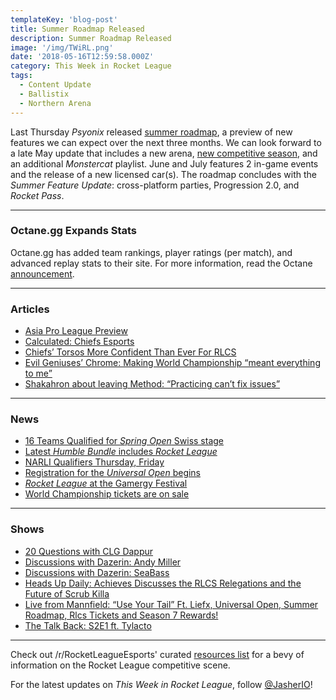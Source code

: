 ```yaml
---
templateKey: 'blog-post'
title: Summer Roadmap Released
description: Summer Roadmap Released
image: '/img/TWiRL.png'
date: '2018-05-16T12:59:58.000Z'
category: This Week in Rocket League
tags:
  - Content Update
  - Ballistix
  - Northern Arena
---
```


Last Thursday *Psyonix* released [summer roadmap](https://www.reddit.com/r/RocketLeague/comments/8ii3kk/rocket_league_roadmap_summer_2018/), a preview of new features we can expect over the next three months. We can look forward to a late May update that includes a new arena, [new competitive season](https://www.reddit.com/r/RocketLeague/comments/8jnng0/competitive_season_7_rewards_preview_and_season_8/), and an additional *Monstercat* playlist. June and July features 2 in-game events and the release of a new licensed car(s). The roadmap concludes with the *Summer Feature Update*: cross-platform parties, Progression 2.0, and *Rocket Pass*. 

---

### Octane.gg Expands Stats

Octane.gg has added team rankings, player ratings (per match), and advanced replay stats to their site. For more information, read the Octane [announcement](https://octane.gg/news/introducing-team-rankings-player-ratings-and-replay-stats/).

---

### Articles

* [Asia Pro League Preview](https://octane.gg/news/asia-pro-league-season-2-preview/)
* [Calculated: Chiefs Esports](https://www.rocketleagueesports.com/news/calculated--8--chiefs-esports/)
* [Chiefs’ Torsos More Confident Than Ever For RLCS](https://armchairallamericans.com/chiefs-torsos-more-confident-than-ever-for-rlcs/)
* [Evil Geniuses’ Chrome: Making World Championship “meant everything to me”](http://rocketeers.gg/interview-evil-geniuses-chrome/)
* [Shakahron about leaving Method: “Practicing can’t fix issues”](http://rocketeers.gg/interview-shakahron-method-the-bricks-rlrs-performance/)

---

### News

* [16 Teams Qualified for *Spring Open* Swiss stage](https://twitter.com/RivalEsportsGG/status/996186246039810049)
* [Latest *Humble Bundle* includes *Rocket League*](https://twitter.com/humble/status/996452302587383808)
* [NARLI Qualifiers Thursday, Friday](http://www.northernarena.ca/narli/)
* [Registration for the *Universal Open* begins](https://twitter.com/UniversalOpen/status/996138338556968965)
* [*Rocket League* at the Gamergy Festival](http://www.gamergy.es/index.php/gy9-gamergyopen-rocket)
* [World Championship tickets are on sale](https://www.seetickets.com/event/rocket-league-world-championship/queen-elizabeth-olympic-park-copper-box-arena/1224521)

---

### Shows

* [20 Questions with CLG Dappur](https://www.youtube.com/watch?v=5_5JFkFGUI8&feature=share)
* [Discussions with Dazerin: Andy Miller](https://youtu.be/KcOAsiedlNU)
* [Discussions with Dazerin: SeaBass](https://www.youtube.com/watch?v=vH5xKgzZ0zE)
* [Heads Up Daily: Achieves Discusses the RLCS Relegations and the Future of Scrub Killa](https://www.youtube.com/watch?v=db1k9M-Hkck)
* [Live from Mannfield: “Use Your Tail” Ft. Liefx, Universal Open, Summer Roadmap, Rlcs Tickets and Season 7 Rewards!](http://www.lfmannfield.com/episodes/2018/5/15/ep111-use-your-tail-ft-liefx-universal-open-summer-roadmap-rlcs-tickets-and-season-7-rewards)
* [The Talk Back: S2E1 ft. Tylacto](https://www.twitch.tv/videos/260426567)

---

Check out /r/RocketLeagueEsports' curated [resources list](https://www.reddit.com/r/RocketLeagueEsports/wiki/links) for a bevy of information on the Rocket League competitive scene.

For the latest updates on *This Week in Rocket League*, follow [@JasherIO](https://twitter.com/JasherIO)! 